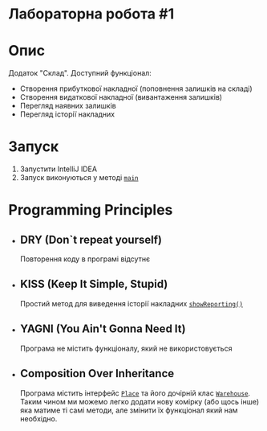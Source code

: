 # Лабораторна робота #1
# Опис
Додаток "Склад".
Доступний функціонал:
- Створення прибуткової накладної (поповнення залишків на складі)
- Створення видаткової накладної (вивантаження залишків)
- Перегляд наявних залишків
- Перегляд історії накладних

# Запуск
1. Запустити IntelliJ IDEA
2. Запуск виконуються у методі [`main`](src/Main.java#L18)

# Programming Principles
- ## DRY (Don`t repeat yourself)
  Повторення коду в програмі відсутнє
- ## KISS (Keep It Simple, Stupid)
  Простий метод для виведення історії накладних [`showReporting()`](src/warehouse/Warehouse.java#L88)
- ## YAGNI (You Ain't Gonna Need It)
  Програма не містить функціоналу, який не використовується
- ## Composition Over Inheritance
  Програма містить інтерфейс [`Place`]() та його дочірній клас [`Warehouse`]().
  Таким чином ми можемо легко додати нову комірку (або щось інше) яка матиме ті самі методи, але змінити їх функціонал який нам необхідно.
